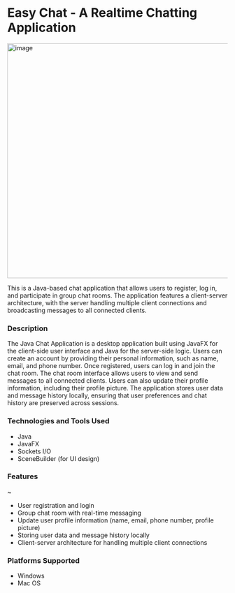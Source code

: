 
# Easy Chat - A Realtime Chatting Application

<img width="538" alt="image" src="https://github.com/nafisreza/easy-chat/assets/68966649/78c6a346-9396-463d-8ee2-740bb8cc5a37">

This is a Java-based chat application that allows users to register, log in, and participate in group chat rooms. The application features a client-server architecture, with the server handling multiple client connections and broadcasting messages to all connected clients.

### Description

The Java Chat Application is a desktop application built using JavaFX for the client-side user interface and Java for the server-side logic. Users can create an account by providing their personal information, such as name, email, and phone number. Once registered, users can log in and join the chat room.
The chat room interface allows users to view and send messages to all connected clients. Users can also update their profile information, including their profile picture. The application stores user data and message history locally, ensuring that user preferences and chat history are preserved across sessions.

### Technologies and Tools Used

- Java
- JavaFX
- Sockets I/O
- SceneBuilder (for UI design)

### Features
~
- User registration and login
- Group chat room with real-time messaging
- Update user profile information (name, email, phone number, profile picture)
- Storing user data and message history locally
- Client-server architecture for handling multiple client connections


### Platforms Supported

* Windows
* Mac OS

